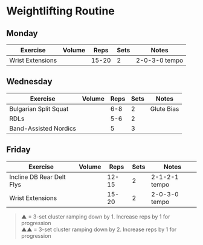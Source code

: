 # Weightlifting Routine

## Monday

| Exercise                  | Volume    | Reps  | Sets | Notes                      |
|---------------------------|-----------|-------|------|----------------------------|
| Wrist Extensions          |           | 15-20 | 2    | 2-0-3-0 tempo              |

## Wednesday

| Exercise                  | Volume    | Reps  | Sets | Notes                      |
|---------------------------|-----------|-------|------|----------------------------|
| Bulgarian Split Squat     |           | 6-8   | 2    | Glute Bias                 |
| RDLs                      |           | 5-6   | 2    |                            |
| Band-Assisted Nordics     |           | 5     | 3    |                            |

## Friday

| Exercise                  | Volume    | Reps  | Sets | Notes                      |
|---------------------------|-----------|-------|------|----------------------------|
| Incline DB Rear Delt Flys |           | 12-15 | 2    | 2-1-2-1 tempo              |
| Wrist Extensions          |           | 15-20 | 2    | 2-0-3-0 tempo              |

> ▲ = 3-set cluster ramping down by 1. Increase reps by 1 for progression  
> ▲▲ = 3-set cluster ramping down by 2. Increase reps by 1 for progression
